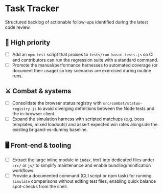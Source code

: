 # Task Tracker

Structured backlog of actionable follow-ups identified during the latest code review.

## 🚨 High priority

- [ ] Add an `npm test` script that proxies to `tests/run-basic-tests.js` so CI and contributors can run the regression suite with a standard command.
- [ ] Promote the manual/performance harnesses to automated coverage (or document their usage) so key scenarios are exercised during routine runs.

## ⚔️ Combat & systems

- [ ] Consolidate the browser status registry with `src/combat/status-registry.js` to avoid diverging definitions between the Node tests and the in-browser client.
- [ ] Expand the simulation harness with scripted matchups (e.g. boss templates, mixed loadouts) and assert expected win rates alongside the existing brigand-vs-dummy baseline.

## 🖥 Front-end & tooling

- [ ] Extract the large inline module in `index.html` into dedicated files under `src/` or `js/` to simplify maintenance and enable bundling/minification workflows.
- [ ] Provide a documented command (CLI script or npm task) for running `simulate` comparisons without editing test files, enabling quick balance spot-checks from the shell.
